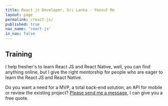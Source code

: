 ```yaml
---
title: React js Developer, Sri Lanka - Yoosuf Mo
layout: page
permalink: /react-js/
published: true
nav_name: 'react-js'
in_nav: false
---
```



## Training

I help fresher's to learn React JS and React Native, well, you can find anything online, but I give the right mentorship for people who are eager to learn the React JS and React Native.

 Do you want a need for a MVP, a total back-end solution, an API  for mobile or review the existing project?  [Please send me a message](/contact/?utm_source=yoosuf.me&utm_medium=ror&utm_campaign=consultancy), I can give you a free quote.

